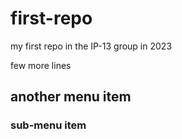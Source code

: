 # first-repo

my first repo in the ІР-13 group in 2023

few more lines

## another menu item

### sub-menu item
